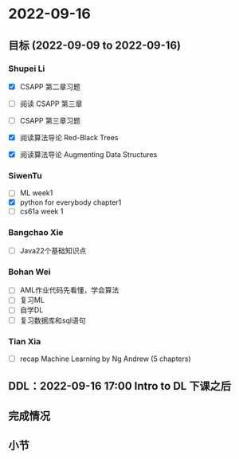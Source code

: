 # 2022-09-16
## 目标 (2022-09-09 to 2022-09-16)
### Shupei Li
- [x] CSAPP 第二章习题
- [ ] 阅读 CSAPP 第三章
- [ ] CSAPP 第三章习题
- [x] 阅读算法导论 Red-Black Trees
- [x] 阅读算法导论 Augmenting Data Structures


### SiwenTu
- [ ] ML week1
- [x] python for everybody chapter1 
- [ ] cs61a week 1

### Bangchao Xie
- [ ] Java22个基础知识点

### Bohan Wei
- [ ] AML作业代码先看懂，学会算法 
- [ ] 复习ML
- [ ] 自学DL 
- [ ] 复习数据库和sql语句

### Tian Xia
- [ ] recap Machine Learning by Ng Andrew (5 chapters)

## DDL：2022-09-16 17:00 Intro to DL 下课之后

## 完成情况

## 小节

